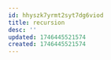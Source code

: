 ```yaml
---
id: hhyszk7yrmt2syt7dg6viod
title: recursion
desc: ''
updated: 1746445521574
created: 1746445521574
---
```

